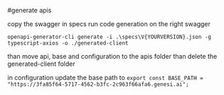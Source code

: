 #generate apis

copy the swagger in specs
run code generation on the right swagger
```
openapi-generator-cli generate -i .\specs\V{YOURVERSION}.json -g typescript-axios -o ./generated-client
```
than move api, base and configuration to the apis folder than delete the generated-client folder

in configuration update the base path to `export const BASE_PATH = "https://3fa85f64-5717-4562-b3fc-2c963f66afa6.genesi.ai";`

